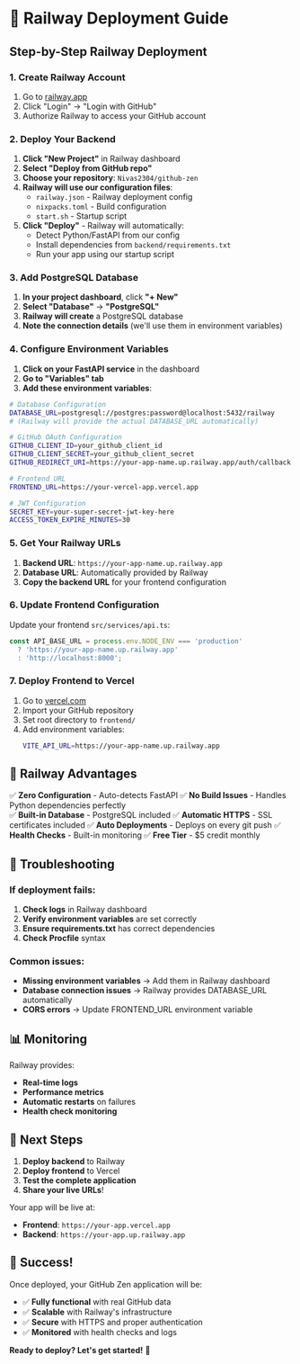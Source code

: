# 🚀 Railway Deployment Guide

## Step-by-Step Railway Deployment

### 1. Create Railway Account
1. Go to [railway.app](https://railway.app)
2. Click "Login" → "Login with GitHub"
3. Authorize Railway to access your GitHub account

### 2. Deploy Your Backend
1. **Click "New Project"** in Railway dashboard
2. **Select "Deploy from GitHub repo"**
3. **Choose your repository**: `Nivas2304/github-zen`
4. **Railway will use our configuration files**:
   - `railway.json` - Railway deployment config
   - `nixpacks.toml` - Build configuration
   - `start.sh` - Startup script
5. **Click "Deploy"** - Railway will automatically:
   - Detect Python/FastAPI from our config
   - Install dependencies from `backend/requirements.txt`
   - Run your app using our startup script

### 3. Add PostgreSQL Database
1. **In your project dashboard**, click **"+ New"**
2. **Select "Database"** → **"PostgreSQL"**
3. **Railway will create** a PostgreSQL database
4. **Note the connection details** (we'll use them in environment variables)

### 4. Configure Environment Variables
1. **Click on your FastAPI service** in the dashboard
2. **Go to "Variables" tab**
3. **Add these environment variables**:

```bash
# Database Configuration
DATABASE_URL=postgresql://postgres:password@localhost:5432/railway
# (Railway will provide the actual DATABASE_URL automatically)

# GitHub OAuth Configuration
GITHUB_CLIENT_ID=your_github_client_id
GITHUB_CLIENT_SECRET=your_github_client_secret
GITHUB_REDIRECT_URI=https://your-app-name.up.railway.app/auth/callback

# Frontend URL
FRONTEND_URL=https://your-vercel-app.vercel.app

# JWT Configuration
SECRET_KEY=your-super-secret-jwt-key-here
ACCESS_TOKEN_EXPIRE_MINUTES=30
```

### 5. Get Your Railway URLs
1. **Backend URL**: `https://your-app-name.up.railway.app`
2. **Database URL**: Automatically provided by Railway
3. **Copy the backend URL** for your frontend configuration

### 6. Update Frontend Configuration
Update your frontend `src/services/api.ts`:

```typescript
const API_BASE_URL = process.env.NODE_ENV === 'production' 
  ? 'https://your-app-name.up.railway.app'
  : 'http://localhost:8000';
```

### 7. Deploy Frontend to Vercel
1. Go to [vercel.com](https://vercel.com)
2. Import your GitHub repository
3. Set root directory to `frontend/`
4. Add environment variables:
   ```bash
   VITE_API_URL=https://your-app-name.up.railway.app
   ```

## 🎯 Railway Advantages

✅ **Zero Configuration** - Auto-detects FastAPI
✅ **No Build Issues** - Handles Python dependencies perfectly  
✅ **Built-in Database** - PostgreSQL included
✅ **Automatic HTTPS** - SSL certificates included
✅ **Auto Deployments** - Deploys on every git push
✅ **Health Checks** - Built-in monitoring
✅ **Free Tier** - $5 credit monthly

## 🔧 Troubleshooting

### If deployment fails:
1. **Check logs** in Railway dashboard
2. **Verify environment variables** are set correctly
3. **Ensure requirements.txt** has correct dependencies
4. **Check Procfile** syntax

### Common issues:
- **Missing environment variables** → Add them in Railway dashboard
- **Database connection issues** → Railway provides DATABASE_URL automatically
- **CORS errors** → Update FRONTEND_URL environment variable

## 📊 Monitoring

Railway provides:
- **Real-time logs**
- **Performance metrics**
- **Automatic restarts** on failures
- **Health check monitoring**

## 🚀 Next Steps

1. **Deploy backend** to Railway
2. **Deploy frontend** to Vercel  
3. **Test the complete application**
4. **Share your live URLs**!

Your app will be live at:
- **Frontend**: `https://your-app.vercel.app`
- **Backend**: `https://your-app.up.railway.app`

## 🎉 Success!

Once deployed, your GitHub Zen application will be:
- ✅ **Fully functional** with real GitHub data
- ✅ **Scalable** with Railway's infrastructure
- ✅ **Secure** with HTTPS and proper authentication
- ✅ **Monitored** with health checks and logs

**Ready to deploy? Let's get started!** 🚀
